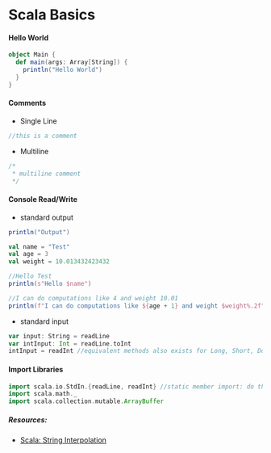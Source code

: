 # Scala Basics

#### Hello World
```scala
object Main {
  def main(args: Array[String]) {
    println("Hello World")
  }
}
```

#### Comments
- Single Line
```scala
//this is a comment
```
- Multiline
```scala
/*
 * multiline comment
 */
```

#### Console Read/Write
- standard output
```scala
println("Output")

val name = "Test"
val age = 3
val weight = 10.013432423432

//Hello Test
println(s"Hello $name") 

//I can do computations like 4 and weight 10.01
println(f"I can do computations like ${age + 1} and weight $weight%.2f")
```
- standard input
```scala
var input: String = readLine
var intInput: Int = readLine.toInt
intInput = readInt //equivalent methods also exists for Long, Short, Double, Float, Char, Byte, Boolean
```

#### Import Libraries
```scala
import scala.io.StdIn.{readLine, readInt} //static member import: do this to avoid the deprecation warning
import scala.math._
import scala.collection.mutable.ArrayBuffer
```

##### Resources:
- [Scala: String Interpolation](http://docs.scala-lang.org/overviews/core/string-interpolation.html)
